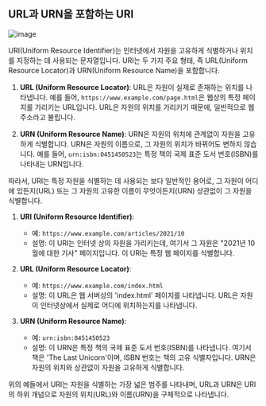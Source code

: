 ## URL과 URN을 포함하는 URI

![image](https://github.com/bamjun/blog/assets/21354840/9f6134d5-9a20-4a6c-92d0-d190e2817eea)


URI(Uniform Resource Identifier)는 인터넷에서 자원을 고유하게 식별하거나 위치를 지정하는 데 사용되는 문자열입니다. URI는 두 가지 주요 형태, 즉 URL(Uniform Resource Locator)과 URN(Uniform Resource Name)을 포함합니다.

1. **URL (Uniform Resource Locator)**: URL은 자원이 실제로 존재하는 위치를 나타냅니다. 예를 들어, `https://www.example.com/page.html`은 웹상의 특정 페이지를 가리키는 URL입니다. URL은 자원의 위치를 가리키기 때문에, 일반적으로 웹 주소라고 불립니다.

2. **URN (Uniform Resource Name)**: URN은 자원의 위치에 관계없이 자원을 고유하게 식별합니다. URN은 자원의 이름으로, 그 자원의 위치가 바뀌어도 변하지 않습니다. 예를 들어, `urn:isbn:0451450523`는 특정 책의 국제 표준 도서 번호(ISBN)를 나타내는 URN입니다.

따라서, URI는 특정 자원을 식별하는 데 사용되는 보다 일반적인 용어로, 그 자원이 어디에 있든지(URL) 또는 그 자원의 고유한 이름이 무엇이든지(URN) 상관없이 그 자원을 식별합니다.



1. **URI (Uniform Resource Identifier)**:
   - 예: `https://www.example.com/articles/2021/10`
   - 설명: 이 URI는 인터넷 상의 자원을 가리키는데, 여기서 그 자원은 "2021년 10월에 대한 기사" 페이지입니다. 이 URI는 특정 웹 페이지를 식별합니다.

2. **URL (Uniform Resource Locator)**:
   - 예: `https://www.example.com/index.html`
   - 설명: 이 URL은 웹 서버상의 'index.html' 페이지를 나타냅니다. URL은 자원이 인터넷상에서 실제로 어디에 위치하는지를 나타냅니다.

3. **URN (Uniform Resource Name)**:
   - 예: `urn:isbn:0451450523`
   - 설명: 이 URN은 특정 책의 국제 표준 도서 번호(ISBN)를 나타냅니다. 여기서 책은 'The Last Unicorn'이며, ISBN 번호는 책의 고유 식별자입니다. URN은 자원의 위치와 상관없이 자원을 고유하게 식별합니다.

위의 예들에서 URI는 자원을 식별하는 가장 넓은 범주를 나타내며, URL과 URN은 URI의 하위 개념으로 자원의 위치(URL)와 이름(URN)을 구체적으로 나타냅니다.
